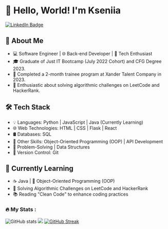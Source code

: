 

# 👋 Hello, World! I'm Kseniia
<a href="https://www.linkedin.com/in/kseniia-efremova-1797aa234/">
  <img src="https://img.shields.io/badge/LinkedIn-blue?style=for-the-badge&logo=linkedin&logoColor=white" alt="LinkedIn Badge"/>
</a>

## 🚀 About Me

- 💻 Software Engineer | 🌐 Back-end Developer | 🚀 Tech Enthusiast
- 🎓 Graduate of Just IT Bootcamp (July 2022 Cohort) and CFG Degree 2023.
- 🌟 Completed a 2-month trainee program at Xander Talent Company in 2023.
- 🧠 Enthusiastic about solving algorithmic challenges on LeetCode and HackerRank.

## 🛠️ Tech Stack

- 💡 Languages: Python | JavaScript | Java (Currently Learning)
- 🌐 Web Technologies: HTML | CSS | Flask | React
- 🛢️ Databases: SQL
- 🚀 Other Skills: Object-Oriented Programming (OOP) | API Development
- 🧠 Problem-Solving | Data Structures
- 🚀 Version Control: Git

## 🌱 Currently Learning

- ☕ Java | 🧠 Object-Oriented Programming (OOP)
- 🧩 Solving Algorithmic Challenges on LeetCode and HackerRank
- 📚 Reading "Clean Code" to enhance coding practices



<!--- ![Visitors](https://api.visitorbadge.io/api/visitors?path=KseniiaEfremova&labelColor=%23d9e3f0&countColor=%23ba68c8) 
## 🤝 Let's Connect

- 💼 LinkedIn: [My LinkedIn Profile](https://www.linkedin.com/in/kseniia-efremova-1797aa234/)--->
<!---  <br>
- :books: CFG Degree Student
- 🌱 Graduated from the Just IT bootcamp (July 2022 Cohort).
- 🔭 Did a 2-month trainee program at Xander Talent Company.
- 🥅 2023 Goals: Finish CFG Degree, read the book "Clean Code".
- :books: I am currently solving algorithmic challenges on LeetCode and HackerRank.
- :zap: In my free time, I play Volleyball.

As a qualified medical doctor with a strong passion for coding, I am committed to pursuing a career in Software Development. I possess solid algorithmic thinking skills and am detail-oriented, allowing me to approach problems with a meticulous and analytical mindset. 
I am dedicated to continuous learning and staying up to date with industry trends to enhance my coding abilities.

I also volunteered for a small charity company, developing its website, which allowed me to contribute to a meaningful cause while gaining valuable experience.

As a software developer, I am confident that my passion for coding, curiosity, and good communicative skills will enable me to add value to any project. I am eager to continue my professional development and work collaboratively with experienced engineers to advance my skills further and contribute to the success of the team and the company.
<be>
--->


### :fire: My Stats :

![GitHub stats](https://github-readme-stats.vercel.app/api?username=KseniiaEfremova&show_icons=true&theme=buefy) <img src="https://github-readme-stats.vercel.app/api/top-langs?username=KseniiaEfremova&layout=compact&theme=buefy"/>
[![GitHub Streak](http://github-readme-streak-stats.herokuapp.com?user=KseniiaEfremova&theme=buefy&mode=weekly)](https://git.io/streak-stats)                        
